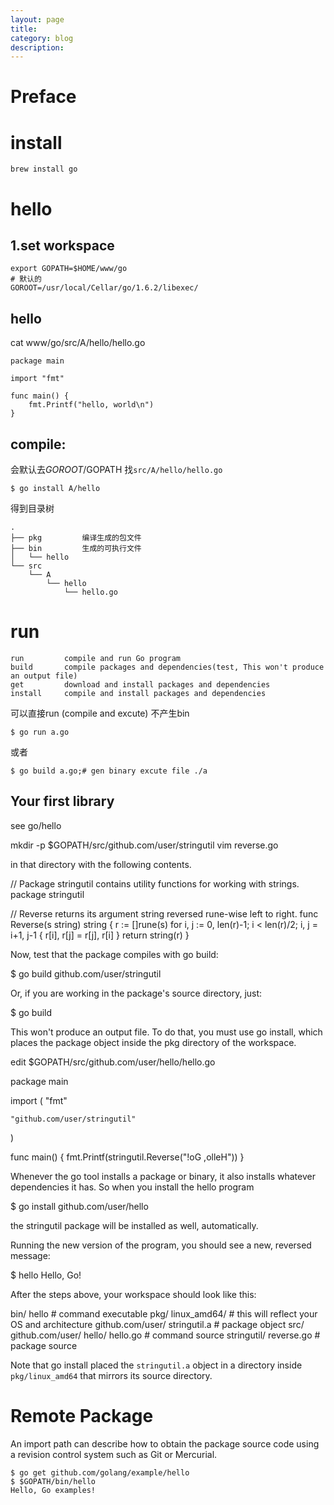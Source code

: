 ```yaml
---
layout: page
title:
category: blog
description:
---
```

# Preface

# install

	brew install go

# hello

## 1.set workspace

	export GOPATH=$HOME/www/go
	# 默认的
	GOROOT=/usr/local/Cellar/go/1.6.2/libexec/

## hello
cat www/go/src/A/hello/hello.go

	package main

	import "fmt"

	func main() {
		fmt.Printf("hello, world\n")
	}


## compile:
会默认去$GOROOT/$GOPATH 找`src/A/hello/hello.go`

	$ go install A/hello

得到目录树

	.
	├── pkg			编译生成的包文件
	├── bin 		生成的可执行文件
	│   └── hello
	└── src
		└── A
			└── hello
				└── hello.go

# run

	run         compile and run Go program
	build       compile packages and dependencies(test, This won't produce an output file)
	get         download and install packages and dependencies
	install     compile and install packages and dependencies

可以直接run (compile and excute) 不产生bin

	$ go run a.go

或者

	$ go build a.go;# gen binary excute file ./a

## Your first library
see go/hello

  mkdir -p $GOPATH/src/github.com/user/stringutil
  vim reverse.go

in that directory with the following contents.

  // Package stringutil contains utility functions for working with strings.
  package stringutil

  // Reverse returns its argument string reversed rune-wise left to right.
  func Reverse(s string) string {
  	r := []rune(s)
  	for i, j := 0, len(r)-1; i < len(r)/2; i, j = i+1, j-1 {
  		r[i], r[j] = r[j], r[i]
  	}
  	return string(r)
  }

Now, test that the package compiles with go build:

  $ go build github.com/user/stringutil

Or, if you are working in the package's source directory, just:

  $ go build

This won't produce an output file. To do that, you must use go install, which places the package object inside the pkg directory of the workspace.

edit $GOPATH/src/github.com/user/hello/hello.go

  package main

  import (
  	"fmt"

  	"github.com/user/stringutil"
  )

  func main() {
  	fmt.Printf(stringutil.Reverse("!oG ,olleH"))
  }

Whenever the go tool installs a package or binary, it also installs whatever dependencies it has. So when you install the hello program

  $ go install github.com/user/hello

the stringutil package will be installed as well, automatically.

Running the new version of the program, you should see a new, reversed message:

  $ hello
  Hello, Go!

After the steps above, your workspace should look like this:

  bin/
      hello                 # command executable
  pkg/
      linux_amd64/          # this will reflect your OS and architecture
          github.com/user/
              stringutil.a  # package object
  src/
      github.com/user/
          hello/
              hello.go      # command source
          stringutil/
              reverse.go    # package source

Note that go install placed the `stringutil.a` object in a directory inside `pkg/linux_amd64` that mirrors its source directory.

# Remote Package
An import path can describe how to obtain the package source code using a revision control system such as Git or Mercurial. 

	$ go get github.com/golang/example/hello
	$ $GOPATH/bin/hello
	Hello, Go examples!
